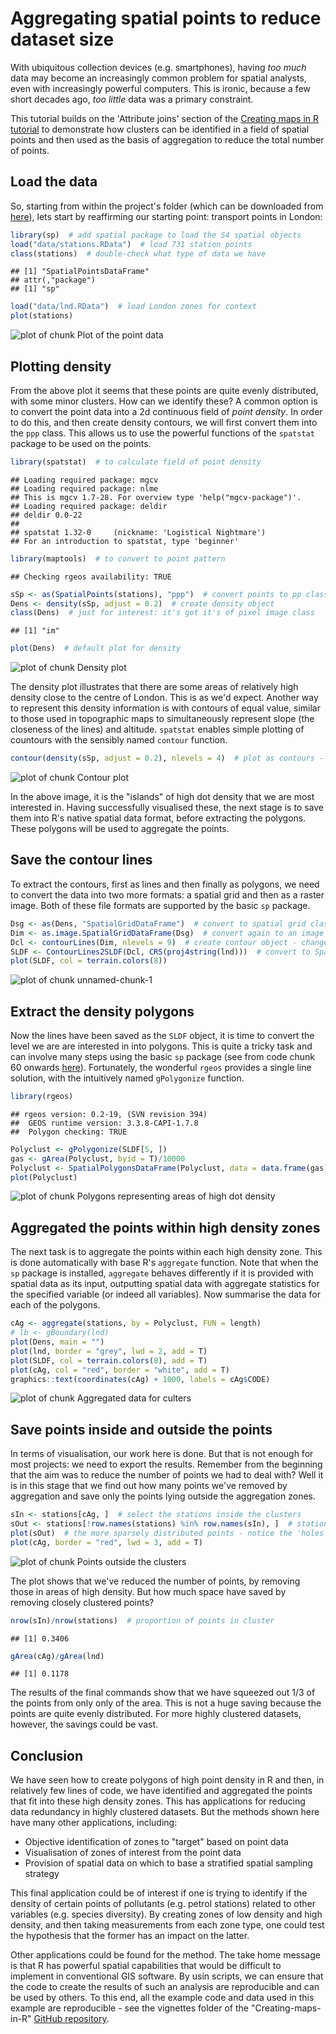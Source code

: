 Aggregating spatial points to reduce dataset size
========================================================

With ubiquitous collection devices (e.g. smartphones), having *too much*
data may become an increasingly common problem for spatial analysts, 
even with increasingly powerful computers. This is ironic, 
because a few short decades ago, *too little* data was a primary constraint.

This tutorial builds on the 'Attribute joins' section of the 
[Creating maps in R tutorial](https://github.com/Robinlovelace/Creating-maps-in-R/raw/master/intro-spatial-rl.pdf)
to demonstrate how clusters can be identified 
in a field of spatial points and then used as the basis of aggregation 
to reduce the total number of points. 

## Load the data

So, starting from within the project's folder (which can be downloaded 
from [here](https://github.com/Robinlovelace/Creating-maps-in-R/archive/master.zip)),
lets start by reaffirming our starting point: 
transport points in London:


```r
library(sp)  # add spatial package to load the S4 spatial objects
load("data/stations.RData")  # load 731 station points
class(stations)  # double-check what type of data we have
```

```
## [1] "SpatialPointsDataFrame"
## attr(,"package")
## [1] "sp"
```

```r
load("data/lnd.RData")  # load London zones for context
plot(stations)
```

![plot of chunk Plot of the point data](figure/Plot_of_the_point_data.png) 


## Plotting density

From the above plot it seems that these points are quite evenly distributed, with 
some minor clusters. How can we identify these? A common option is to 
convert the point data into a 2d continuous field of *point density*.
In order to do this,
and then create density contours, we will first convert them into the `ppp`
class. This allows us to use the powerful functions of the `spatstat`
package to be used on the points.


```r
library(spatstat)  # to calculate field of point density
```

```
## Loading required package: mgcv
## Loading required package: nlme
## This is mgcv 1.7-28. For overview type 'help("mgcv-package")'.
## Loading required package: deldir
## deldir 0.0-22
## 
## spatstat 1.32-0     (nickname: 'Logistical Nightmare') 
## For an introduction to spatstat, type 'beginner'
```

```r
library(maptools)  # to convert to point pattern
```

```
## Checking rgeos availability: TRUE
```

```r
sSp <- as(SpatialPoints(stations), "ppp")  # convert points to pp class
Dens <- density(sSp, adjust = 0.2)  # create density object
class(Dens)  # just for interest: it's got it's of pixel image class
```

```
## [1] "im"
```

```r
plot(Dens)  # default plot for density
```

![plot of chunk Density plot](figure/Density_plot.png) 


The density plot illustrates that there are some areas of relatively 
high density close to the centre of London. This is as we'd expect. 
Another way to represent this density information is with contours of 
equal value, similar to those used in topographic maps to simultaneously 
represent slope (the closeness of the lines) and altitude.
`spatstat` enables simple plotting of countours with the sensibly named
`contour` function.


```r
contour(density(sSp, adjust = 0.2), nlevels = 4)  # plot as contours - this is where we're heading
```

![plot of chunk Contour plot](figure/Contour_plot.png) 


In the above image, it is the "islands" of high dot density that we are most 
interested in. Having successfully visualised these, the next stage is to
save them into R's native spatial data format, before extracting the polygons.
These polygons will be used to aggregate the points.

## Save the contour lines 

To extract the contours, first as lines and then finally as polygons, 
we need to convert the data into two more formats: a spatial grid and 
then as a raster image. Both of these file formats are supported by the 
basic `sp` package.


```r
Dsg <- as(Dens, "SpatialGridDataFrame")  # convert to spatial grid class
Dim <- as.image.SpatialGridDataFrame(Dsg)  # convert again to an image
Dcl <- contourLines(Dim, nlevels = 9)  # create contour object - change 8 for more/fewer levels
SLDF <- ContourLines2SLDF(Dcl, CRS(proj4string(lnd)))  # convert to SpatialLinesDataFrame
plot(SLDF, col = terrain.colors(8))
```

![plot of chunk unnamed-chunk-1](figure/unnamed-chunk-1.png) 


## Extract the density polygons

Now the lines have been saved as the `SLDF` object, it is 
time to convert the level we are are interested in into polygons. 
This is quite a tricky task and can involve many steps using the basic 
`sp` package (see from code chunk 60 onwards [here](http://www.asdar-book.org/book2ed/cm_mod.R)).
Fortunately, the wonderful `rgeos` provides a single line solution, with the 
intuitively named `gPolygonize` function.


```r
library(rgeos)
```

```
## rgeos version: 0.2-19, (SVN revision 394)
##  GEOS runtime version: 3.3.8-CAPI-1.7.8 
##  Polygon checking: TRUE
```

```r
Polyclust <- gPolygonize(SLDF[5, ])
gas <- gArea(Polyclust, byid = T)/10000
Polyclust <- SpatialPolygonsDataFrame(Polyclust, data = data.frame(gas), match.ID = F)
plot(Polyclust)
```

![plot of chunk Polygons representing areas of high dot density](figure/Polygons_representing_areas_of_high_dot_density.png) 


## Aggregated the points within high density zones

The next task is to aggregate the points within each high density zone.
This is done automatically with base R's `aggregate` function. Note that 
when the `sp` package is installed, `aggregate` behaves differently if it is provided 
with spatial data as its input, outputting spatial data with aggregate statistics for the 
specified variable (or indeed all variables). 
Now summarise the data for each of the polygons.


```r
cAg <- aggregate(stations, by = Polyclust, FUN = length)
# lb <- gBoundary(lnd)
plot(Dens, main = "")
plot(lnd, border = "grey", lwd = 2, add = T)
plot(SLDF, col = terrain.colors(8), add = T)
plot(cAg, col = "red", border = "white", add = T)
graphics::text(coordinates(cAg) + 1000, labels = cAg$CODE)
```

![plot of chunk Aggregated data for culters](figure/Aggregated_data_for_culters.png) 


## Save points inside and outside the points

In terms of visualisation, our work here is done. 
But that is not enough for most projects: we need to export the 
results. Remember from the beginning that the aim was to reduce the 
number of points we had to deal with? Well it is in this stage
that we find out how many points we've removed by aggregation
and save only the points lying outside the aggregation zones.


```r
sIn <- stations[cAg, ]  # select the stations inside the clusters
sOut <- stations[!row.names(stations) %in% row.names(sIn), ]  # stations outside the clusters
plot(sOut)  # the more sparsely distributed points - notice the 'holes' of low density
plot(cAg, border = "red", lwd = 3, add = T)
```

![plot of chunk Points outside the clusters](figure/Points_outside_the_clusters.png) 


The plot shows that we've reduced the number of points, by removing those in 
areas of high density. But how much space have saved by removing closely clustered points?


```r
nrow(sIn)/nrow(stations)  # proportion of points in cluster
```

```
## [1] 0.3406
```

```r
gArea(cAg)/gArea(lnd)
```

```
## [1] 0.1178
```


The results of the final commands show that we have squeezed out 1/3
of the points from only only of the area. This is not a huge saving
because the points are quite evenly distributed. For more highly clustered 
datasets, however, the savings could be vast.

## Conclusion

We have seen how to create polygons of high point density in R and then, 
in relatively few lines of code, we have identified and aggregated the 
points that fit into these high density zones. This has applications for 
reducing data redundancy in highly clustered datasets. But the methods 
shown here have many other applications, including:

- Objective identification of zones to "target" based on point data
- Visualisation of zones of interest from the point data
- Provision of spatial data on which to base a stratified spatial sampling strategy

This final application could be of interest if one is trying to identify if the 
density of certain points of pollutants (e.g. petrol stations) related to 
other variables (e.g. species diversity). By creating zones of low density
and high density, and then taking measurements from each zone type, one could 
test the hypothesis that the former has an impact on the latter. 

Other applications could be found for the method. The take home message is 
that R has powerful spatial capabilities that would be difficult to implement
in conventional GIS software. By usin scripts, we can ensure that the code to create the results of 
such an analysis are reproducible and can be used by others. 
To this end, all the example code and data used in this example are reproducible - 
see the vignettes folder of the "Creating-maps-in-R"
[GitHub repository](https://github.com/Robinlovelace/Creating-maps-in-R). 




